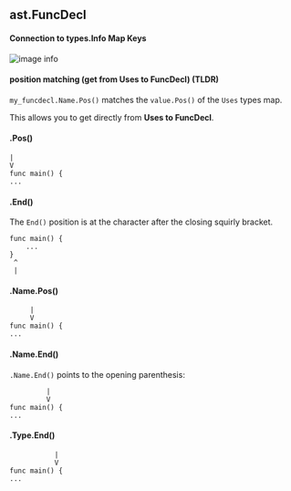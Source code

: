 ## ast.FuncDecl

#### Connection to types.Info Map Keys

![image info](.graphs/defs_key_and_funcdecl_name.svg)

#### position matching (get from Uses to FuncDecl) (TLDR)

`my_funcdecl.Name.Pos()` matches the `value.Pos()` of the `Uses` types map.

This allows you to get directly from **Uses to FuncDecl**.

#### .Pos()

```
|
V
func main() {
...
```

#### .End()

The `End()` position is at the character after the closing squirly bracket.

```
func main() {
    ...
}
 ^
 |
```

#### .Name.Pos()


```
     |
     V
func main() {
...
```

#### .Name.End()

`.Name.End()` points to the opening parenthesis:
```
         |
         V
func main() {
...
```

#### .Type.End()

```
           |
           V
func main() {
...
```
